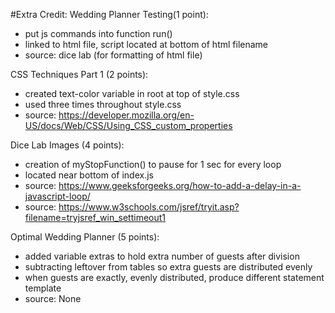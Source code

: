 #Extra Credit:
Wedding Planner Testing(1 point):
- put js commands into function run()
- linked to html file, script located at bottom of html filename
- source: dice lab (for formatting of html file)

CSS Techniques Part 1 (2 points):
- created text-color variable in root at top of style.css
- used three times throughout style.css
- source: https://developer.mozilla.org/en-US/docs/Web/CSS/Using_CSS_custom_properties

Dice Lab Images (4 points):
- creation of myStopFunction() to pause for 1 sec for every loop
- located near bottom of index.js
- source: https://www.geeksforgeeks.org/how-to-add-a-delay-in-a-javascript-loop/
- source: https://www.w3schools.com/jsref/tryit.asp?filename=tryjsref_win_settimeout1

Optimal Wedding Planner (5 points):
- added variable extras to hold extra number of guests after division
- subtracting leftover from tables so extra guests are distributed evenly
- when guests are exactly, evenly distributed, produce different statement template
- source: None
